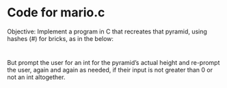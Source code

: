 # Code for mario.c
Objective: Implement a program in C that recreates that pyramid, using hashes (#) for bricks, as in the below:
  #
 ##
###

But prompt the user for an int for the pyramid’s actual height and re-prompt the user, again and again as needed, if their input is not greater than 0 or not an int altogether.
